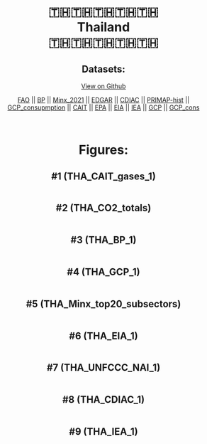 
<center>
<h1 align="center">
🇹🇭🇹🇭🇹🇭🇹🇭🇹🇭
<br>
Thailand
<br>
🇹🇭🇹🇭🇹🇭🇹🇭🇹🇭
</h1>
<h2>Datasets:</h2>
<p><a href="https://github.com/dquintani/Greenhouse-Data/tree/master/country_data/THA_Thailand/data">View on Github</a>
<br></p><p><a href="data/THA_FAO.csv">FAO</a> || <a href="data/THA_BP.csv">BP</a> || <a href="data/THA_Minx_2021.csv">Minx_2021</a> || <a href="data/THA_EDGAR.csv">EDGAR</a> || <a href="data/THA_CDIAC.csv">CDIAC</a> || <a href="data/THA_PRIMAP-hist.csv">PRIMAP-hist</a> || <a href="data/THA_GCP_consupmption.csv">GCP_consupmption</a> || <a href="data/THA_CAIT.csv">CAIT</a> || <a href="data/THA_EPA.csv">EPA</a> || <a href="data/THA_EIA.csv">EIA</a> || <a href="data/THA_IEA.csv">IEA</a> || <a href="data/THA_GCP.csv">GCP</a> || <a href="data/THA_GCP_cons.csv">GCP_cons</a></p><p><br></p>
<h1>Figures:</h1><h2>#1 (THA_CAIT_gases_1)</h2>
<p><img alt="" src="figures/THA_CAIT_gases_1.png" /></p><h2>#2 (THA_CO2_totals)</h2>
<p><img alt="" src="figures/THA_CO2_totals.png" /></p><h2>#3 (THA_BP_1)</h2>
<p><img alt="" src="figures/THA_BP_1.png" /></p><h2>#4 (THA_GCP_1)</h2>
<p><img alt="" src="figures/THA_GCP_1.png" /></p><h2>#5 (THA_Minx_top20_subsectors)</h2>
<p><img alt="" src="figures/THA_Minx_top20_subsectors.png" /></p><h2>#6 (THA_EIA_1)</h2>
<p><img alt="" src="figures/THA_EIA_1.png" /></p><h2>#7 (THA_UNFCCC_NAI_1)</h2>
<p><img alt="" src="figures/THA_UNFCCC_NAI_1.png" /></p><h2>#8 (THA_CDIAC_1)</h2>
<p><img alt="" src="figures/THA_CDIAC_1.png" /></p><h2>#9 (THA_IEA_1)</h2>
<p><img alt="" src="figures/THA_IEA_1.png" /></p>